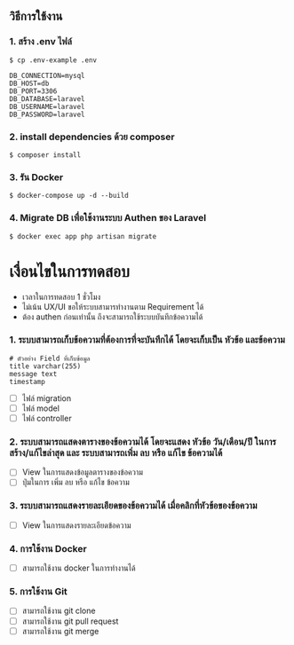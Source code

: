 ## วิธีการใช้งาน
### 1. สร้าง .env ไฟล์
	$ cp .env-example .env
``` 
DB_CONNECTION=mysql
DB_HOST=db
DB_PORT=3306
DB_DATABASE=laravel
DB_USERNAME=laravel
DB_PASSWORD=laravel 
```

### 2. install dependencies ด้วย composer
	$ composer install

### 3. รัน Docker
	$ docker-compose up -d --build

### 4. Migrate DB เพื่อใช้งานระบบ Authen ของ Laravel
	$ docker exec app php artisan migrate

# เงื่อนไขในการทดสอบ
* เวลาในการทดสอบ 1 ชั่วโมง
* ไม่เน้น UX/UI ขอให้ระบบสามารทำงานตาม Requirement ได้
* ต้อง authen ก่อนเท่านั้น ถึงจะสามารถใช้ระบบบันทึกข้อความได้
### 1. ระบบสามารถเก็บข้อความที่ต้องการที่จะบันทึกได้ โดยจะเก็บเป็น หัวข้อ และข้อความ
	# ตัวอย่าง Field ที่เก็บข้อมูล
	title varchar(255) 
	message text
	timestamp
- [ ] ไฟล์ migration
- [ ] ไฟล์ model
- [ ] ไฟล์ controller
### 2. ระบบสามารถแสดงตารางของข้อความได้ โดยจะแสดง หัวข้อ วัน/เดือน/ปี ในการสร้าง/แก้ไขล่าสุด และ ระบบสามารถเพิ่ม ลบ หรือ แก้ไข ข้อความได้
- [ ] View ในการแสดงข้อมูลตารางของข้อความ
- [ ] ปุ่มในการ เพิ่ม ลบ หรือ แก้ไข ข้อความ
### 3. ระบบสามารถแสดงรายละเอียดของข้อความได้ เมื่อคลิกที่หัวข้อของข้อความ
- [ ] View ในการแสดงรายละเอียดข้อความ
### 4. การใช้งาน Docker
- [ ] สามารถใช้งาน docker ในการทำงานได้
### 5. การใช้งาน Git
- [ ] สามารถใช้งาน git clone
- [ ] สามารถใช้งาน git pull request
- [ ] สามารถใช้งาน git merge
